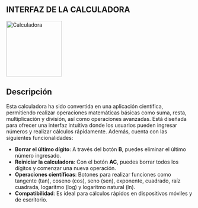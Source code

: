 ## INTERFAZ DE LA CALCULADORA
<img src="https://github.com/user-attachments/assets/43388e41-4d4c-450c-a601-ddba93e3f9d8" alt="Calculadora" width="150"/>

## Descripción 
Esta calculadora ha sido convertida en una aplicación científica, permitiendo realizar operaciones matemáticas básicas como suma, resta, multiplicación y división, así como operaciones avanzadas. Está diseñada para ofrecer una interfaz intuitiva donde los usuarios pueden ingresar números y realizar cálculos rápidamente. Además, cuenta con las siguientes funcionalidades:

- **Borrar el último dígito**: A través del botón **B**, puedes eliminar el último número ingresado.
- **Reiniciar la calculadora**: Con el botón **AC**, puedes borrar todos los dígitos y comenzar una nueva operación.
- **Operaciones científicas**: Botones para realizar funciones como tangente (tan), coseno (cos), seno (sen), exponente, cuadrado, raíz cuadrada, logaritmo (log) y logaritmo natural (ln).
- **Compatibilidad**: Es ideal para cálculos rápidos en dispositivos móviles y de escritorio.
